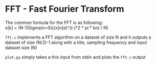 # FFT - Fast Fourier Transform
The common formula for the FFT is as following:  
x[k] = (N-1)Sigma(n=0){(x[n]e)^((-j*2 * pi * kn) / N)  
  
`fft.c` implements a FFT algorithm on a dataset of size N and it outputs a dataset of size (N/2)-1 along with a title, sampling frequency and input dataset size (N)  
  
`plot.py` simply takes a this input from stdin and plots the `fft.c` output  
